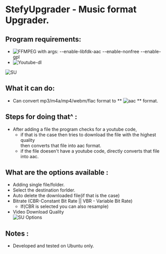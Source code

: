 # StefyUpgrader - Music format Upgrader.

## Program requirements:  
  * ![FFMPEG](https://www.ffmpeg.org/) with  args: --enable-libfdk-aac --enable-nonfree --enable-gpl  
  * ![Youtube-dl](https://github.com/rg3/youtube-dl) 
  
 ![SU](https://i.imgur.com/6J2J70n.png) 
  
## What it can do: 
  * Can convert mp3/m4a/mp4/webm/flac format to ** ![aac](https://en.wikipedia.org/wiki/Advanced_Audio_Coding) ** format.   
        
## Steps for doing that^ :
  - After adding a file the program checks for a youtube code,  
      - if that is the case then tries to download the file with the highest quality  
           then converts that file into aac format.  
      - if the file doesen't have a youtube code, directly converts that file into aac.  
  
## What are the options available :
   * Adding single file/folder.  
   * Select the destination forlder.  
   * Auto delete the downloaded file(if that is the case)  
   * Bitrate (CBR-Constant Bit Rate || VBR - Variable Bit Rate)  
      * If(CBR is selected you can also resample)  
   * Video Download Quality  
![SU Options](https://i.imgur.com/xKmVnRX.png)  
  
## Notes :
  * Developed and tested on Ubuntu only.  
  
  
